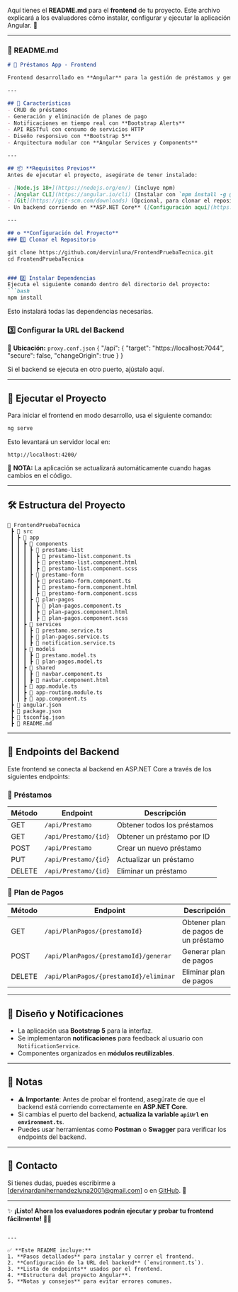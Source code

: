Aquí tienes el **README.md** para el **frontend** de tu proyecto. Este archivo explicará a los evaluadores cómo instalar, configurar y ejecutar la aplicación Angular. 🚀

---

### **📌 README.md**
```markdown
# 📌 Préstamos App - Frontend

Frontend desarrollado en **Angular** para la gestión de préstamos y generación de planes de pago. Esta aplicación permite a los usuarios registrar préstamos, gestionar pagos y visualizar planes de pago de manera interactiva.

---

## 🚀 Características
- CRUD de préstamos
- Generación y eliminación de planes de pago
- Notificaciones en tiempo real con **Bootstrap Alerts**
- API RESTful con consumo de servicios HTTP
- Diseño responsivo con **Bootstrap 5**
- Arquitectura modular con **Angular Services y Components**

---

## 📦 **Requisitos Previos**
Antes de ejecutar el proyecto, asegúrate de tener instalado:

- [Node.js 18+](https://nodejs.org/en/) (incluye npm)
- [Angular CLI](https://angular.io/cli) (Instalar con `npm install -g @angular/cli`)
- [Git](https://git-scm.com/downloads) (Opcional, para clonar el repositorio)
- Un backend corriendo en **ASP.NET Core** ([Configuración aquí](https://github.com/dervinluna/BackendPruebaTecnica))

---

## ⚙️ **Configuración del Proyecto**
### 1️⃣ Clonar el Repositorio

git clone https://github.com/dervinluna/FrontendPruebaTecnica.git
cd FrontendPruebaTecnica


### 2️⃣ Instalar Dependencias
Ejecuta el siguiente comando dentro del directorio del proyecto:
```bash
npm install
```
Esto instalará todas las dependencias necesarias.

### 3️⃣ Configurar la URL del Backend
📌 **Ubicación:** `proxy.conf.json`
{
  "/api": {
    "target": "https://localhost:7044",
    "secure": false,
    "changeOrigin": true
  }
}

Si el backend se ejecuta en otro puerto, ajústalo aquí.

---

## 🏃 **Ejecutar el Proyecto**
Para iniciar el frontend en modo desarrollo, usa el siguiente comando:

```bash
ng serve
```

Esto levantará un servidor local en:
```
http://localhost:4200/
```
🔹 **NOTA:** La aplicación se actualizará automáticamente cuando hagas cambios en el código.

---

## 🛠 **Estructura del Proyecto**
```
📂 FrontendPruebaTecnica
 ┣ 📂 src
 ┃ ┣ 📂 app
 ┃ ┃ ┣ 📂 components
 ┃ ┃ ┃ ┣ 📂 prestamo-list
 ┃ ┃ ┃ ┃ ┣ 📄 prestamo-list.component.ts
 ┃ ┃ ┃ ┃ ┣ 📄 prestamo-list.component.html
 ┃ ┃ ┃ ┃ ┣ 📄 prestamo-list.component.scss
 ┃ ┃ ┃ ┣ 📂 prestamo-form
 ┃ ┃ ┃ ┃ ┣ 📄 prestamo-form.component.ts
 ┃ ┃ ┃ ┃ ┣ 📄 prestamo-form.component.html
 ┃ ┃ ┃ ┃ ┣ 📄 prestamo-form.component.scss
 ┃ ┃ ┃ ┣ 📂 plan-pagos
 ┃ ┃ ┃ ┃ ┣ 📄 plan-pagos.component.ts
 ┃ ┃ ┃ ┃ ┣ 📄 plan-pagos.component.html
 ┃ ┃ ┃ ┃ ┣ 📄 plan-pagos.component.scss
 ┃ ┃ ┣ 📂 services
 ┃ ┃ ┃ ┣ 📄 prestamo.service.ts
 ┃ ┃ ┃ ┣ 📄 plan-pagos.service.ts
 ┃ ┃ ┃ ┣ 📄 notification.service.ts
 ┃ ┃ ┣ 📂 models
 ┃ ┃ ┃ ┣ 📄 prestamo.model.ts
 ┃ ┃ ┃ ┣ 📄 plan-pagos.model.ts
 ┃ ┃ ┣ 📂 shared
 ┃ ┃ ┃ ┣ 📄 navbar.component.ts
 ┃ ┃ ┃ ┣ 📄 navbar.component.html
 ┃ ┃ ┣ 📄 app.module.ts
 ┃ ┃ ┣ 📄 app-routing.module.ts
 ┃ ┃ ┣ 📄 app.component.ts
 ┣ 📄 angular.json
 ┣ 📄 package.json
 ┣ 📄 tsconfig.json
 ┣ 📄 README.md
```

---

## 🔗 **Endpoints del Backend**
Este frontend se conecta al backend en ASP.NET Core a través de los siguientes endpoints:

### 📌 **Préstamos**
| Método | Endpoint                | Descripción                     |
|--------|-------------------------|---------------------------------|
| GET    | `/api/Prestamo`         | Obtener todos los préstamos    |
| GET    | `/api/Prestamo/{id}`    | Obtener un préstamo por ID     |
| POST   | `/api/Prestamo`         | Crear un nuevo préstamo        |
| PUT    | `/api/Prestamo/{id}`    | Actualizar un préstamo         |
| DELETE | `/api/Prestamo/{id}`    | Eliminar un préstamo           |

### 📌 **Plan de Pagos**
| Método | Endpoint                             | Descripción                           |
|--------|--------------------------------------|---------------------------------------|
| GET    | `/api/PlanPagos/{prestamoId}`       | Obtener plan de pagos de un préstamo |
| POST   | `/api/PlanPagos/{prestamoId}/generar` | Generar plan de pagos               |
| DELETE | `/api/PlanPagos/{prestamoId}/eliminar` | Eliminar plan de pagos               |

---

## 🎨 **Diseño y Notificaciones**
- La aplicación usa **Bootstrap 5** para la interfaz.
- Se implementaron **notificaciones** para feedback al usuario con `NotificationService`.
- Componentes organizados en **módulos reutilizables**.

---

## 📢 **Notas**
- **⚠️ Importante**: Antes de probar el frontend, asegúrate de que el backend está corriendo correctamente en **ASP.NET Core**.
- Si cambias el puerto del backend, **actualiza la variable `apiUrl` en `environment.ts`**.
- Puedes usar herramientas como **Postman** o **Swagger** para verificar los endpoints del backend.

---

## 📌 **Contacto**
Si tienes dudas, puedes escribirme a [dervinardanihernandezluna2001@gmail.com] o en [GitHub](https://github.com/dervinluna). 🚀

---
✨ **¡Listo! Ahora los evaluadores podrán ejecutar y probar tu frontend fácilmente!** 🚀🔥
```

---

✅ **Este README incluye:**
1. **Pasos detallados** para instalar y correr el frontend.
2. **Configuración de la URL del backend** (`environment.ts`).
3. **Lista de endpoints** usados por el frontend.
4. **Estructura del proyecto Angular**.
5. **Notas y consejos** para evitar errores comunes.
